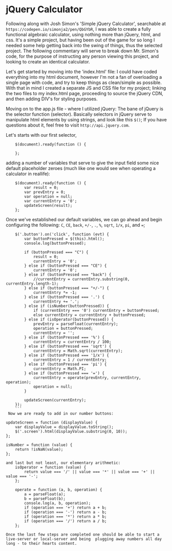 # jQuery Calculator
Following along with Josh Simon's 'Simple jQuery Calculator', searchable at ```https://codepen.io/simonja2/pen/QbGYbR```, 
I was able to create a fully functional algebraic calculator, using nothing more than jQuery, html, and css. 
It's a simple project, but having been out of the game for so long I needed some help getting back into the swing of things, thus the selected project. 
The following commentary will serve to break down Mr. Simon's code, for the purpose of instructing any person viewing this project, and looking to create an identical calculator.

Let's get started by moving into the 'index.html' file:
I could have coded everything into my html document, however I'm not a fan of overloading a single page with code, and try to keep things as clean/simple as possible. With that in mind I created a separate JS and CSS file for my project; linking the two files to my index.html page, proceeding to source the jQuery CDN, and then adding DIV's for styling purposes.

Moving on to the app.js file - where I utilized jQuery:
The bane of jQuery is the selector function (selector). Basically selectors in jQuery serve to manipulate html elements by using strings, and look like this ```$()```;
If you have questions about it, feel free to visit ```http://api.jquery.com```. 

Let's starts with our first selector,
```
    $(document).ready(function () {

    };
```
adding a number of variables that serve to give the input field some nice default placeholder zeroes (much like one would see when operating a calculator in reallife):
```
    $(document).ready(function () {
        var result = 0;
	    var prevEntry = 0;
	    var operation = null;
	    var currentEntry = '0';
	    updateScreen(result);
    };
```
Once we've established our default variables, we can go ahead and begin configuring the following: 
```C```, ```CE```, ```back```, ```+/-```, ```.```, ```%```, ```sqrt```, ```1/x```, ```pi```, and ```=```;
```
	$('.button').on('click', function (evt) {
		var buttonPressed = $(this).html();
		console.log(buttonPressed);

		if (buttonPressed === "C") {
			result = 0;
			currentEntry = '0';
		} else if (buttonPressed === "CE") {
			currentEntry = '0';
		} else if (buttonPressed === "back") {
			//currentEntry = currentEntry.substring(0, currentEntry.length-1);
		} else if (buttonPressed === "+/-") {
			currentEntry *= -1;
		} else if (buttonPressed === '.') {
			currentEntry += '.';
		} else if (isNumber(buttonPressed)) {
			if (currentEntry === '0') currentEntry = buttonPressed;
			else currentEntry = currentEntry + buttonPressed;
		} else if (isOperator(buttonPressed)) {
			prevEntry = parseFloat(currentEntry);
			operation = buttonPressed;
			currentEntry = '';
		} else if (buttonPressed === '%') {
			currentEntry = currentEntry / 100;
		} else if (buttonPressed === 'sqrt') {
			currentEntry = Math.sqrt(currentEntry);
		} else if (buttonPressed === '1/x') {
			currentEntry = 1 / currentEntry;
		} else if (buttonPressed === 'pi') {
			currentEntry = Math.PI;
		} else if (buttonPressed === '=') {
			currentEntry = operate(prevEntry, currentEntry, operation);
			operation = null;
		}

		updateScreen(currentEntry);
	});
    ```
 Now we are ready to add in our number buttons:
```
    updateScreen = function (displayValue) {
        var displayValue = displayValue.toString();
        $('.screen').html(displayValue.substring(0, 10));
    };

    isNumber = function (value) {
	    return !isNaN(value);
    };
```
and last but not least, our elementary arithmetic:
    isOperator = function (value) {
	    return value === '/' || value === '*' || value === '+' || value === '-';
    };

    operate = function (a, b, operation) {
	    a = parseFloat(a);
	    b = parseFloat(b);
	    console.log(a, b, operation);
	    if (operation === '+') return a + b;
	    if (operation === '-') return a - b;
	    if (operation === '*') return a * b;
	    if (operation === '/') return a / b;
    };

Once the last few steps are completed one should be able to start a live-server or local-server and being  plugging away numbers all day long - to their hearts content.